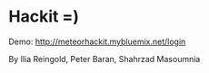 # Hackit =)
Demo:
http://meteorhackit.mybluemix.net/login

By Ilia Reingold, Peter Baran, Shahrzad Masoumnia


